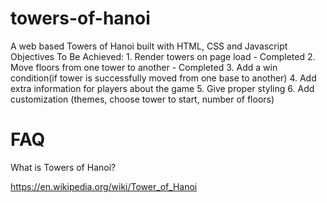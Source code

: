 # towers-of-hanoi
A web based Towers of Hanoi built with HTML, CSS and Javascript
Objectives To Be Achieved:
    1. Render towers on page load - Completed
    2. Move floors from one tower to another -  Completed
    3. Add a win condition(if tower is successfully moved from one base to another)
    4. Add extra information for players about the game
    5. Give proper styling 
    6. Add customization (themes, choose tower to start, number of floors)


# FAQ
What is Towers of Hanoi?

https://en.wikipedia.org/wiki/Tower_of_Hanoi